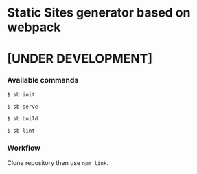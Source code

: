 # Static Sites generator based on webpack
# [UNDER DEVELOPMENT]

### Available commands
```
$ sb init
```
```
$ sb serve
```
```
$ sb build
```
```
$ sb lint
```

### Workflow
Clone repository then use `npm link`.
